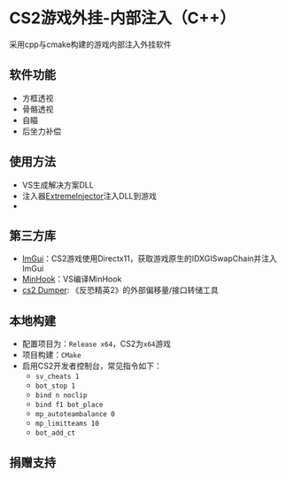 # CS2游戏外挂-内部注入（C++）

采用cpp与cmake构建的游戏内部注入外挂软件

## 软件功能

- 方框透视
- 骨骼透视
- 自瞄
- 后坐力补偿

## 使用方法

- VS生成解决方案DLL
- 注入器[ExtremeInjector](https://github.com/master131/ExtremeInjector)注入DLL到游戏
- 

## 第三方库

- [ImGui](https://github.com/ocornut/imgui)：CS2游戏使用Directx11，获取游戏原生的IDXGISwapChain并注入ImGui
- [MinHook](https://github.com/TsudaKageyu/minhook)：VS编译MinHook
- [cs2 Dumper](https://github.com/a2x/cs2-dumper): 《反恐精英2》的外部偏移量/接口转储工具


## 本地构建

- 配置项目为：`Release x64`，CS2为`x64`游戏
- 项目构建：`CMake`
- 启用CS2开发者控制台，常见指令如下：
	- `sv_cheats 1`
	- `bot_stop 1`
	- `bind n noclip`
	- `bind f1 bot_place`
	- `mp_autoteambalance 0`
	- `mp_limitteams 10`
	- `bot_add_ct`

## 捐赠支持